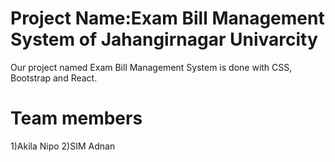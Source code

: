 #  Project Name:Exam Bill Management System of Jahangirnagar Univarcity 
Our project named Exam Bill Management System is done with CSS, Bootstrap and React.

# Team members 
1)Akila Nipo
2)SIM Adnan
#
    

